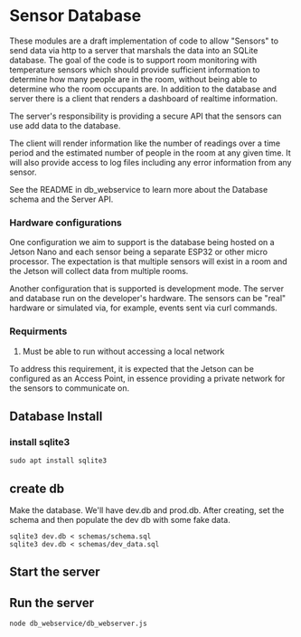 # Sensor Database

These modules are a draft implementation of code to allow "Sensors" to send data via http to a server that marshals the data into an SQLite database. The goal of the code is to support room monitoring with temperature sensors which should provide sufficient information to determine how many people are in the room, without being able to determine who the room occupants are.  In addition to the database and server there is a client that renders a dashboard of realtime information.

The server's responsibility is providing a secure API that the sensors can use add data to the database.

The client will render information like the number of readings over a time period and the estimated number of people in the room at any given time. It will also provide access to log files including any error information from any sensor. 


See the README in db_webservice to learn more about the Database schema and the Server API.


### Hardware configurations

One configuration we aim to support is the database being hosted on a Jetson Nano and each sensor being a separate ESP32 or other micro processor. The expectation is that multiple sensors will exist in a room and the Jetson will collect data from multiple rooms.

Another configuration that is supported is development mode. The server and database run on the developer's hardware. The sensors can be "real" hardware or simulated via, for example, events sent via curl commands.


### Requirments

1. Must be able to run without accessing a local network

To address this requirement, it is expected that the Jetson can be configured as an Access Point, in essence providing a private network for the sensors to communicate on.


## Database Install

### install sqlite3

```
sudo apt install sqlite3
```


## create db

Make the database. We'll have dev.db and prod.db.
After creating, set the schema and then populate the dev db with some fake data.

```
sqlite3 dev.db < schemas/schema.sql
sqlite3 dev.db < schemas/dev_data.sql
```

## Start the server

## Run the server
```
node db_webservice/db_webserver.js
```

